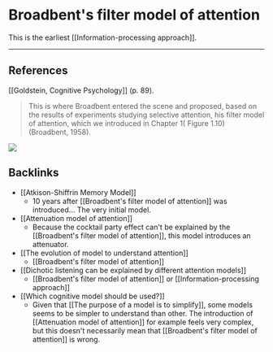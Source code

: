 # Broadbent's filter model of attention

This is the earliest [[Information-processing approach]].
- - -
## References
[[Goldstein, Cognitive Psychology]] (p. 89).
> This is where Broadbent entered the scene and proposed, based on the results of experiments studying selective attention, his filter model of attention, which we introduced in Chapter 1( Figure 1.10) (Broadbent, 1958). 

![](iu.png)

## Backlinks
* [[Atkison-Shiffrin Memory Model]]
	* 10 years after [[Broadbent's filter model of attention]] was introduced... The very initial model.
* [[Attenuation model of attention]]
	* Because the cocktail party effect can't be explained by the [[Broadbent's filter model of attention]], this model introduces an attenuator.
* [[The evolution of model to understand attention]]
	* [[Broadbent's filter model of attention]]
* [[Dichotic listening can be explained by different attention models]]
	* [[Broadbent's filter model of attention]] or [[Information-processing approach]]
* [[Which cognitive model should be used?]]
	* Given that [[The purpose of a model is to simplify]], some models seems to be simpler to understand than other. The introduction of [[Attenuation model of attention]] for example feels very complex, but this doesn't necessarily mean that [[Broadbent's filter model of attention]] is wrong.

<!-- #evergreen -->

<!-- {BearID:2B0ACC2D-0F73-41F3-8AA9-7D347B60802E-81026-00000C170ED95995} -->
